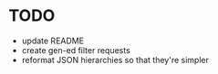 # TODO
* update README
* create gen-ed filter requests
* reformat JSON hierarchies so that they're simpler